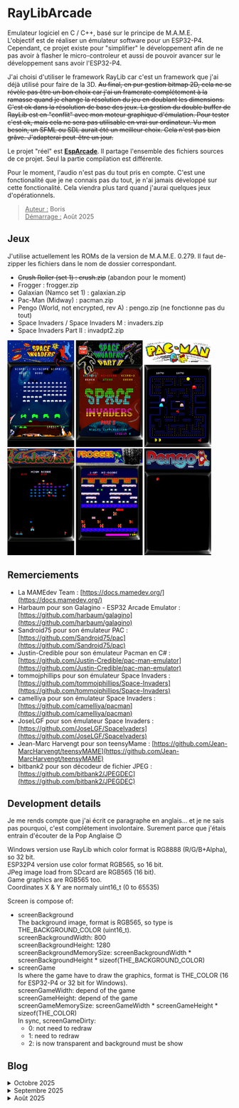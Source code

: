 
# RayLibArcade

Emulateur logiciel en C / C++, basé sur le principe de M.A.M.E.  
L'objectif est de réaliser un émulateur software pour un ESP32-P4. Cependant, ce projet existe pour "simplifier" le développement afin de ne pas avoir à flasher le micro-controleur et aussi de pouvoir avancer sur le développement sans avoir l'ESP32-P4.  

J'ai choisi d'utiliser le framework RayLib car c'est un framework que j'ai déjà utilisé pour faire de la 3D. ~~Au final, en pur gestion bitmap 2D, cela ne se révèle pas être un bon choix car j'ai un framerate complétement à la ramasse quand je change la résolution du jeu en doublant les dimensions. C'est ok dans la résolution de base des jeux. La gestion du double buffer de RayLib est en "conflit" avec mon moteur graphique d'émulation. Pour tester c'est ok, mais cela ne sera pas utilisable en vrai sur ordinateur. Vu mon besoin, un SFML ou SDL aurait été un meilleur choix. Cela n'est pas bien grâve. J'adapterai peut-être un jour.~~  

Le projet "réel" est **[EspArcade](https://github.com/BorisFR/EspArcade)**. Il partage l'ensemble des fichiers sources de ce projet. Seul la partie compilation est différente.

Pour le moment, l'audio n'est pas du tout pris en compte. C'est une fonctionalité que je ne connais pas du tout, je n'ai jamais développé sur cette fonctionalité. Cela viendra plus tard quand j'aurai quelques jeux d'opérationnels.  

> <ins>Auteur :</ins> Boris  
<ins>Démarrage :</ins> Août 2025  

## Jeux  

J'utilise actuellement les ROMs de la version de M.A.M.E. 0.279. Il faut de-zipper les fichiers dans le nom de dossier correspondant.  
- ~~Crush Roller (set 1) : crush.zip~~ (abandon pour le moment)  
- Frogger : frogger.zip  
- Galaxian (Namco set 1) : galaxian.zip  
- Pac-Man (Midway) : pacman.zip  
- Pengo (World, not encrypted, rev A) : pengo.zip (ne fonctionne pas du tout)
- Space Invaders / Space Invaders M : invaders.zip  
- Space Invaders Part II : invadpt2.zip  

<img src="sdcard/ss/invaders.png" alt="Space Invaders" width="150" /> <img src="sdcard/ss/invadpt2.png" alt="Space Invaders Part II" width="150" /> <img src="sdcard/ss/pacman.png" alt="Pacman" width="150" /> <img src="sdcard/ss/galaxian.png" alt="Galaxian" width="150" /> <img src="sdcard/ss/frogger.png" alt="Frogger" width="150" /> <img src="sdcard/ss/pengo.png" alt="Pengo" width="150" />  

## Remerciements

- La MAMEdev Team : [https://docs.mamedev.org/](https://docs.mamedev.org/)  
- Harbaum pour son Galagino - ESP32 Arcade Emulator : [https://github.com/harbaum/galagino](https://github.com/harbaum/galagino)  
- Sandroid75 pour son émulateur PAC : [https://github.com/Sandroid75/pac](https://github.com/Sandroid75/pac)  
- Justin-Credible pour son émulateur Pacman en C# : [https://github.com/Justin-Credible/pac-man-emulator](https://github.com/Justin-Credible/pac-man-emulator)  
- tommojphillips pour son émulateur Space Invaders : [https://github.com/tommojphillips/Space-Invaders](https://github.com/tommojphillips/Space-Invaders)  
- camelliya pour son émulateur Space Invaders : [https://github.com/camelliya/pacman](https://github.com/camelliya/pacman)  
- JoseLGF pour son émulateur Space Invaders : [https://github.com/JoseLGF/SpaceIvaders](https://github.com/JoseLGF/SpaceIvaders)  
- Jean-Marc Harvengt pour son teensyMame : [https://github.com/Jean-MarcHarvengt/teensyMAME](https://github.com/Jean-MarcHarvengt/teensyMAME)  
- bitbank2 pour son décodeur de fichier JPEG : [https://github.com/bitbank2/JPEGDEC](https://github.com/bitbank2/JPEGDEC)  

## Development details  

Je me rends compte que j'ai écrit ce paragraphe en anglais... et je ne sais pas pourquoi, c'est complétement involontaire. Surement parce que j'étais entrain d'écouter de la Pop Anglaise 😊  

Windows version use RayLib which color format is RG8888 (R/G/B+Alpha), so 32 bit.  
ESP32P4 version use color format RGB565, so 16 bit.  
JPeg image load from SDcard are RGB565 (16 bit).  
Game graphics are RGB565 too.  
Coordinates X & Y are normaly uint16_t (0 to 65535)  

Screen is compose of:
* screenBackground  
The background image, format is RGB565, so type is THE_BACKGROUND_COLOR (uint16_t).  
screenBackgroundWidth: 800  
screenBackgroundHeight: 1280  
screenBackgroundMemorySize: screenBackgroundWidth * screenBackgroundHeight * sizeof(THE_BACKGROUND_COLOR)  
* screenGame  
Is where the game have to draw the graphics, format is THE_COLOR (16 for ESP32-P4 or 32 bit for Windows).  
screenGameWidth: depend of the game  
screenGameHeight: depend of the game  
screenGameMemorySize: screenGameWidth * screenGameHeight * sizeof(THE_COLOR)  
In sync, screenGameDirty:  
  * 0: not need to redraw  
  * 1: need to redraw  
  * 2: is now transparent and background must be show  

## Blog

<details>
<summary>Octobre 2025</summary>  

* Menu : J'ai commencé l'implémentation d'un menu pour choisir le jeu. J'ai également implémenté le fait de pouvoir quitter un jeu et d'en démarrer un autre. J'ai dû revoir légèrement l'allocation et libération de mémoire. La gestion du tactile/souris permet maintenant de détecter le "click" et le "scroll". Mon programme permet donc maintenant de démarrer sur le menu, lancer l'exécution un jeu, de le quitter pour revenir au menu, puis de démarrer l'exécution d'un autre jeu.
* Background & RayLib : l'implémentation de la transparence est maintenant normalement terminé, au moins pour les jeux fonctionnels actuellement. J'ai redessiné un background sur base de marquee et de contour d'écran pour chacun. Concernant l'utilisation de RayLib, la fenêtre est maintenant redimensionable et je fais en sorte que le ratio d'écran soit maintenu. Ce ratio est basé sur l'implémentation finale pour l'ESP32-P4 avec un écran de 800x1280. J'ai également implémenté la prise de screenshot pour alimenter cette page, l'ajout de crédit se fait via la touche '5' et le démarrage d'une partie par la touche '1'.  
* Dans la continuité de Galaxian, sur le même PCB (carte mère) il y a le jeu Pengo qui m'intéresse. C'est parti pour l'implémenter. Nouveauté : rom cryptée. J'implémente un truc par copier/coller du source de M.A.M.E... et c'est un échec. Le nom de la ROM est "not encrypted". J'essai avec ou sans décodage de la ROM mais sans succès... J'ai implémenté un peu plus de la logique de M.A.M.E. lors de la prise en compte de chaque jeu, particulièrement sur le chargement des ROM et des fonctions associées.  
* Galaxian & background : L'implémentation de Galaxian fût relativement facile. Elle est presque terminé, il reste à développer le champs d'étoiles qui défile. Pour "background", l'objectif est d'ajouter une image de fond plein écran derrière l'écran du jeu. J'ai commencé en utilisant l'excellente bibliothèque PNGdec de BitBank2. Manifestement, j'ai un beau souci d'intégration avec mon code. Après de nombreuses heures, j'ai utilisé son autre bibliothèque JPEGdec : succès ! J'ai réalisé rapidement quelques fonds d'écran pour chacun des jeux implémentés, ajouté un positionnement vertical des écrans et ça roule. Il faut encore affiner le graphisme de ces fonds d'écran, mais pour le moment, j'en suis satisfait et je peux passer à la suite. Il faut encore que j'implémente le redessin de ce fond d'écran quand il y a une couleur transparente sur l'écran.  
* Point de situation : le texte "credit" n'apparait pas dans le jeu Pacman, le nombre de crédits, lui, apparaît bien. Bizarre... ⁉️ Concernant Frogger, toujours le souci des couleurs, le nombre de vies qui n'apparaît pas, le jeu est en mode vie infini, gros travail sur le scrolling à faire, ... Bref, du boulot pour Frogger 😁 Et c'est à ce moment que je me rend compte que Frogger n'est pas sur le PCB de Pacman mais de Galaxian. Je me dis que pour avoir un Frogger opérationnel, je dois passer d'abord par l'implémentation de Galaxian. C'est parti!  
* J'ai trouvé le souci des inputs pour Pacman : un bug dans la gestion de l'interruption car j'écrasais la valeur du port 0, comme je le faisais avec Space Invaders. La logique est ici différente. J'ai maintenant corrigé le souci avec RayLib et les premiers jeux (sans limite de fps) fonctionne à plus de 1000 fps...  
* Changement de l'émulateur CpuI8085 pour i8080.Semble ok pour Space Invaders mais ne fonctionne pas pour Space Invaders Part II. Je teste en version ESP...  Bon, au final j'avais introduit un bug dans la gestion du "dirty screen". Comme cela ne fonctionnait pas uniquement avec les jeux i8080, j'avais mis en cause l'émulation du processeur... j'en ai donc implémenté un second. Ce second émulateur 'i8080' ne fonctionne pas avec Space Invaders Part II. Je suis donc revenu sur le premier 'i8085' et j'ai continué à creuser jusqu'à trouvé le bug. Cela ne se voyait pas dans les autres jeux car le 'dirty screen' n'est pas implenté pour ces jeux. Tout est à nouveau opérationnel et synchro en les deux versions😊.
* Début de l'implémentation du scrolling pour le jeu Frogger. Il semble que ce premier code soit opérationnel comme il le devrait. J'en suis surpris, il faut que je creuse un peu plus. J'ai un doute sur un potentiel décalage d'une ligne vers le bas.  
J'ai refait une synchro avec EspArcade. L'émulation I8080 ne fonctionne plus, l'ESP32-P4 fait un reboot à cause d'un morceau de code de ce processeur 😒  
* Le souci des INPUT_PORT est réglé : je n'avais pas implémenté toutes les touches (input du player 2 par exemple, ou encore le COIN2, COIN3", START P2, ...). Maintenant que c'est implémenté, ~~le souci de joystick de Pacman est réglé et~~ je sais enfin démarrer une  partie de FROGGER et même commencer à jouer. Bon, j'ai un souci avec les couleurs des sprites (pas des tiles) et je n'ai pas implémenté le scrolling. Il y a également un souci avec le nombre de vies : elles n'apparaissent pas et j'en ai un nombre infini. Pour le moment je n'ai aucune idée du pourquoi de ce phénomène.
* J'ai une première version des INPUT_PORT opérationnelle. Je me plonge dans le décodage graphique et c'est enfin un succès. J'ai les sprites de Pacman et de Frogger ! Space Invaders et sa suite sont toujours fonctionnels. Il y a cependant un "truc" avec les INPUT_PORT car au démarrage d'une partie de Pacman, le joystick ne fonctionne pas comme il devrait, je dois faire un mouvement dans toutes les directions pour que cela fonctionne correctement. Avec Frogger, je ne sais même pas simuler un COIN1. Le jeu Pacman est maintenant pleinement opérationnel ! J'ai commencé l'implémentation du clipping car les jeux positionnent des sprites sur l'écran dans des zones qui ne sont au final pas affichés.    
* Je tourne en rond, je n'arrive pas à avoir une fonction générique pour décoder les graphismes. Je plonge dans le code source de M.A.M.E. version 0.37xxx (genre pure C) et sur la toute dernière (C / C++ orienté objet). Je commence à intégrer la logique. J'en extrait du code que j'intègre dans le mien. Je commence par les macros permettant de charger les ROMS. Cela me permet d'avoir un gestionnaire de mémoire. J'intègre ensuite la partie qui gère les INPUT. Je revois complétement l'architecture logicielle de mon programme. Le tout nécessite la réécriture de nombreux morceaux de code initial. Le programme devient plus "générique". Pour intégrer un jeu, il faut un fichier de définitions (jeu.h) qui sont majoritairement copiées depuis Mame lui-même et un fichier de codes (jeu.c) qui implémente les spécificités pour le jeu. On retrouve la logique d'implémentation de Mame car je m'en inspire énormément.  
</details>

<details>
<summary>Septembre 2025</summary>  

* En "bidouillant", j'arrive à avoir les sprites opérationnels. Cependant cela ne me satisfait pas trop car cela semble trop en "dur" pour ce jeu et ne fonctionnera surement pas pour d'autres.  Je décide donc d'essayer sur un autre jeu Z80. Je choisis d'abord Crush Roller mais eu final, il y a une protection des ROM et je ne pas trop envie de m'y atteler dès à présent. Je bascule alors sur le jeu Frogger. Celui-ci utilise deux Z80, mais un des deux n'est utile que pour l'audio : cela devrait donc me suffir pour valider mon développement.  Bon, une petite adaptation est nécessaire pour les ROM car certaines ne sont pas utilisale tel quel pour avoir le graphisme. Une inversion des bit 0 et 1 a lieu sur la première rom graphique et également pour la première ROM audio.  
* J'avance doucement en analysant d'autres émulateurs Pacman. J'arrive à faire fonctionner l'émulation Z80, le souci étant ue j'aimerai ne faire que du C++ mais quasi tout les émulateurs sont en pur C. L'autre souci est au niveau graphique : il faut décoder le stockage des tiles et sprites. Je m'inspire de ces autres émulateurs, cela commence à fonctionner, au moins pour les tiles de taille 8x8. Pour les sprites 16x16, c'est un peu tout mélangé. J'ai ma fonction qui extrait les couleurs et également les palettes de couleurs. Je suis un peu perdu avec la notion de "pen" de Mame.  
* J'enchaine sur un nouveau jeu avec un autre processeur. Les jeux sur le processeur I8080 en noir et blanc sont tout de même un peu trop ancien à mon goût. Je me contenterai de Space Invaders et Space Invaders Part II.  
Le nouveau jeu aura donc de la couleur est mon choix se porte sur Pacman qui fonctionne sur un processeur Z80.  
* Histoire de valider le début du code, j'implémente un jeu ressemblant : Space Invaders Part II. Quelques soucis dans le code mais au final, cela fonctionne. Je peaufine l'affichage afin d'implémenter le filtre de couleurs.
</details>

<details>
<summary>Août 2025</summary>  

* Je démarre l'écriture du code avec un jeu simple à émuler. Mon choix se porte sur Space Invaders.  
* Il n'y a pas de gestion de couleur, c'est juste un filtre transparent sur l'écran.En fonction de l'emplacement du pixel allumé, le joueur le verra au travers du filtre et verra donc la couleur.  
Le jeu allume et éteint les pixels, chaque pixel est un bit d'un octet.  
Découverte du jeu, il fonctionne avec un processeur I8080. J'ai rapidement un affichage qui fonctionne. Sauf qu'il n'y a pas les envahisseurs ! Il faut implémenter les interruptions au niveau de l'émulation du processeur. J'implemente dans la foulée une gestion minimale des inputs afin de pouvoir commencer à interagir avec le jeu. J'implémente une gestion d'écran bitmap avec une gestion du "dirty" afin d'optimiser l'affichage et obtenir un 60 images par secondes au minimum sur l'ESP32-P4.  
</details>
